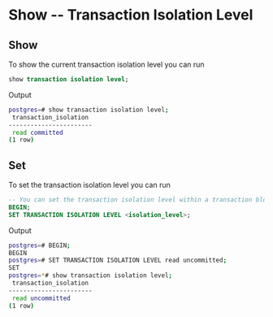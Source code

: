 # Show -- Transaction Isolation Level

## Show

To show the current transaction isolation level you can run

```sql
show transaction isolation level;
```

Output

```bash
postgres=# show transaction isolation level;
 transaction_isolation 
-----------------------
 read committed
(1 row)
```

## Set

To set the transaction isolation level you can run

```sql
-- You can set the transaction isolation level within a transaction block
BEGIN;
SET TRANSACTION ISOLATION LEVEL <isolation_level>;
```

Output

```bash
postgres=# BEGIN;
BEGIN
postgres=# SET TRANSACTION ISOLATION LEVEL read uncommitted;
SET
postgres=*# show transaction isolation level;
 transaction_isolation 
-----------------------
 read uncommitted
(1 row)
```
